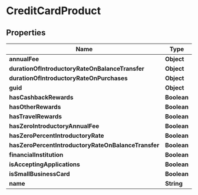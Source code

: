 

# CreditCardProduct


## Properties

| Name | Type | Description | Notes |
|------------ | ------------- | ------------- | -------------|
|**annualFee** | **Object** |  |  [optional] |
|**durationOfIntroductoryRateOnBalanceTransfer** | **Object** |  |  [optional] |
|**durationOfIntroductoryRateOnPurchases** | **Object** |  |  [optional] |
|**guid** | **Object** |  |  [optional] |
|**hasCashbackRewards** | **Boolean** |  |  [optional] |
|**hasOtherRewards** | **Boolean** |  |  [optional] |
|**hasTravelRewards** | **Boolean** |  |  [optional] |
|**hasZeroIntroductoryAnnualFee** | **Boolean** |  |  [optional] |
|**hasZeroPercentIntroductoryRate** | **Boolean** |  |  [optional] |
|**hasZeroPercentIntroductoryRateOnBalanceTransfer** | **Boolean** |  |  [optional] |
|**financialInstitution** | **Boolean** |  |  [optional] |
|**isAcceptingApplications** | **Boolean** |  |  [optional] |
|**isSmallBusinessCard** | **Boolean** |  |  [optional] |
|**name** | **String** |  |  [optional] |



